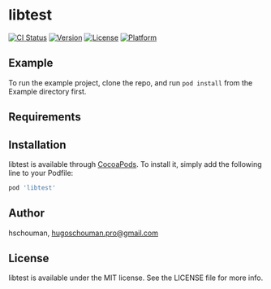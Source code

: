 # libtest

[![CI Status](https://img.shields.io/travis/hschouman/libtest.svg?style=flat)](https://travis-ci.org/hschouman/libtest)
[![Version](https://img.shields.io/cocoapods/v/libtest.svg?style=flat)](https://cocoapods.org/pods/libtest)
[![License](https://img.shields.io/cocoapods/l/libtest.svg?style=flat)](https://cocoapods.org/pods/libtest)
[![Platform](https://img.shields.io/cocoapods/p/libtest.svg?style=flat)](https://cocoapods.org/pods/libtest)

## Example

To run the example project, clone the repo, and run `pod install` from the Example directory first.

## Requirements

## Installation

libtest is available through [CocoaPods](https://cocoapods.org). To install
it, simply add the following line to your Podfile:

```ruby
pod 'libtest'
```

## Author

hschouman, hugoschouman.pro@gmail.com

## License

libtest is available under the MIT license. See the LICENSE file for more info.
